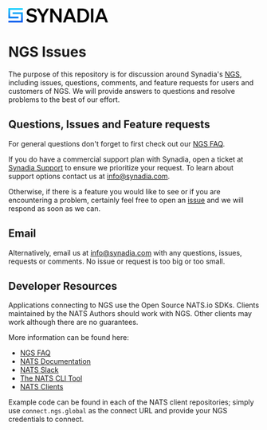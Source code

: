 <img src="static/Synadia_Logo_new_font_only_black.png" alt="Synadia Communications logo" width="200"/>

# NGS Issues

The purpose of this repository is for discussion around Synadia's
[NGS](https://synadia.com/ngs), including issues, questions, comments, and
feature requests for users and customers of NGS. We will provide answers
to questions and resolve problems to the best of our effort.

## Questions, Issues and Feature requests

For general questions don't forget to first check out our
[NGS FAQ](https://docs.synadia.com/other-resources/faq).

If you do have a commercial support plan with Synadia, open a ticket at
[Synadia Support](https://support.synadia.com/) to ensure we prioritize
your request. To learn about support options contact us at
[info@synadia.com](mailto:info@synadia.com?subject=Commercial%20Support). 

Otherwise, if there is a feature you would like to see or if you are encountering a
problem, certainly feel free to open an
[issue](https://github.com/ConnectEverything/ngs-issues/issues/new/choose) and we
will respond as soon as we can.

## Email

Alternatively, email us at info@synadia.com with any questions, issues, requests or comments. 
No issue or request is too big or too small.

## Developer Resources

Applications connecting to NGS use the Open Source NATS.io SDKs. Clients maintained by the
NATS Authors should work with NGS. Other clients may work although there are no guarantees.

More information can be found here:

- [NGS FAQ](https://docs.synadia.com/other-resources/faq)
- [NATS Documentation](https://docs.nats.io)
- [NATS Slack](https://slack.nat.io)
- [The NATS CLI Tool](https://docs.nats.io/running-a-nats-service/clients#installing-the-nats-cli-tool)
- [NATS Clients](https://nats.io/download/#clients)

Example code can be found in each of the NATS client repositories;
simply use `connect.ngs.global` as the connect URL and provide your NGS
credentials to connect.

